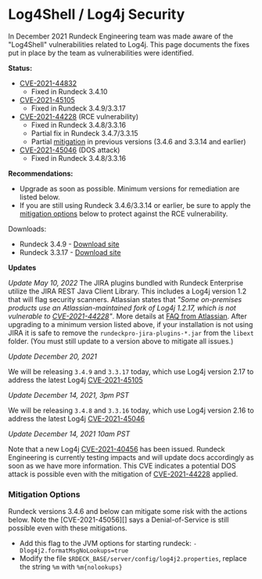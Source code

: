# Log4Shell / Log4j Security

In December 2021 Rundeck Engineering team was made aware of the "Log4Shell" vulnerabilities related to Log4j.  This page documents the fixes put in place by the team as vulnerabilities were identified.

**Status:**
* [CVE-2021-44832][]
    * Fixed in Rundeck 3.4.10
* [CVE-2021-45105][]
    * Fixed in Rundeck 3.4.9/3.3.17
* [CVE-2021-44228][] (RCE vulnerability)
    *  Fixed in Rundeck 3.4.8/3.3.16
    *  Partial fix in Rundeck 3.4.7/3.3.15
    *  Partial [mitigation](#mitigation-options) in previous versions (3.4.6 and 3.3.14 and earlier)
* [CVE-2021-45046][] (DOS attack)
    *  Fixed in Rundeck 3.4.8/3.3.16

**Recommendations:**

* Upgrade as soon as possible.  Minimum versions for remediation are listed below.
* If you are still using Rundeck 3.4.6/3.3.14 or earlier, be sure to apply the [mitigation options](#mitigation-options) below to protect against the RCE vulnerability.

Downloads:

* Rundeck 3.4.9 - [Download site][]
* Rundeck 3.3.17 - [Download site][]

**Updates**

_Update May 10, 2022_
The JIRA plugins bundled with Rundeck Enterprise utilize the JIRA REST Java Client Library.  This includes a Log4j version 1.2 that will flag security scanners.  Atlassian states that _"Some on-premises products use an Atlassian-maintained fork of Log4j 1.2.17, which is not vulnerable to [CVE-2021-44228][]"_.
More details at [FAQ from Atlassian](https://confluence.atlassian.com/kb/faq-for-cve-2021-44228-1103069406.html).
After upgrading to a minimum version listed above, if your installation is not using JIRA it is safe to remove the `rundeckpro-jira-plugins-*.jar` from the `libext` folder.  (You must still update to a version above to mitigate all issues.)

_Update December 20, 2021_

We will be releasing `3.4.9` and `3.3.17` today, which use Log4j version 2.17 to address the latest Log4j [CVE-2021-45105][]


_Update December 14, 2021, 3pm PST_

We will be releasing `3.4.8` and `3.3.16` today, which use Log4j version 2.16 to address the latest Log4j [CVE-2021-45046][]


_Update December 14, 2021 10am PST_

Note that a new Log4j [CVE-2021-40456][] has been issued. Rundeck Engineering is currently testing impacts and will update docs accordingly as soon as we have more information.
This CVE indicates a potential DOS attack is possible even with the mitigation of [CVE-2021-44228][] applied.

### Mitigation Options

Rundeck versions 3.4.6 and below can mitigate some risk with the actions below.  Note the [CVE-2021-45056][] says a Denial-of-Service is still possible even with these mitigations.

* Add this flag to the JVM options for starting rundeck: `-Dlog4j2.formatMsgNoLookups=true`
* Modify the file `$RDECK_BASE/server/config/log4j2.properties`, replace the string `%m` with `%m{nolookups}`

[Download site]: https://download.rundeck.com
[CVE-2021-44832]: https://cve.mitre.org/cgi-bin/cvename.cgi?name=CVE-2021-44832
[CVE-2021-44228]: https://cve.mitre.org/cgi-bin/cvename.cgi?name=CVE-2021-44228
[CVE-2021-45046]: https://cve.mitre.org/cgi-bin/cvename.cgi?name=CVE-2021-45046
[CVE-2021-45105]: https://cve.mitre.org/cgi-bin/cvename.cgi?name=CVE-2021-45105
[CVE-2021-40456]: https://cve.mitre.org/cgi-bin/cvename.cgi?name=CVE-2021-40456
